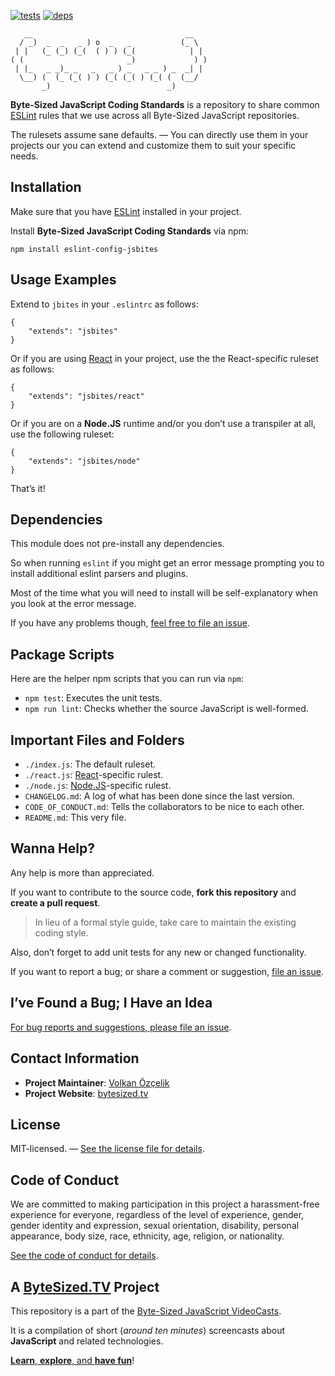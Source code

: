 [![tests][tests]][tests-url]
[![deps][deps]][deps-url]

[tests]: https://img.shields.io/travis/jsbites/coding-standards.svg
[tests-url]: https://travis-ci.org/jsbites/coding-standards
[deps]: https://david-dm.org/jsbites/coding-standards.svg
[deps-url]: https://david-dm.org/jsbites/coding-standards

```
   __                                  __
  / _)  _  _   _ ) o  _   _           (_ \
 | |   (_ (_) (_(  ( ) ) (_(            | |
( (                       _)             ) )
 | |_   _ _)_ _   _   _ ) _   _ _ ) _  _| |
  \__) (  (_ (_( ) ) (_( (_( ) (_( (  (__/
       _)                          _)
```

**Byte-Sized JavaScript Coding Standards** is a repository to share common [ESLint](http://eslint.org/) rules that we use across all Byte-Sized JavaScript repositories.

The rulesets assume sane defaults. — You can directly use them in your projects our you can extend and customize them to suit your specific needs.

## Installation

Make sure that you have [ESLint](http://eslint.org/) installed in your project.

Install **Byte-Sized JavaScript Coding Standards** via npm:

```
npm install eslint-config-jsbites
```

## Usage Examples

Extend to `jbites` in your `.eslintrc` as follows:

```text
{
    "extends": "jsbites"
}
```

Or if you are using [React](https://facebook.github.io/react/) in your project, use the the React-specific ruleset as follows:

```text
{
    "extends": "jsbites/react"
}
```

Or if you are on a **Node.JS** runtime and/or you don’t use a transpiler at all, use the following ruleset:

```text
{
    "extends": "jsbites/node"
}
```

That’s it!

## Dependencies

This module does not pre-install any dependencies.

So when running `eslint` if you might get an error message prompting you to install additional eslint parsers and plugins.

Most of the time what you will need to install will be self-explanatory when you look at the error message.

If you have any problems though, [feel free to file an issue](https://github.com/jsbites/coding-standards/issues/new).

## Package Scripts

Here are the helper npm scripts that you can run via `npm`:

* `npm test`: Executes the unit tests.
* `npm run lint`: Checks whether the source JavaScript is well-formed.

## Important Files and Folders

* `./index.js`: The default ruleset.
* `./react.js`: [React](https://facebook.github.io/react/)-specific rulest.
* `./node.js`: [Node.JS](https://nodejs.org/)-specific rulest.
* `CHANGELOG.md`: A log of what has been done since the last version.
* `CODE_OF_CONDUCT.md`: Tells the collaborators to be nice to each other.
* `README.md`: This very file.

## Wanna Help?

Any help is more than appreciated.

If you want to contribute to the source code, **fork this repository** and **create a pull request**.

> In lieu of a formal style guide, take care to maintain the existing coding style.

Also, don’t forget to add unit tests for any new or changed functionality.

If you want to report a bug; or share a comment or suggestion, [file an issue](https://github.com/jsbites/coding-standards/issues/new).

## I’ve Found a Bug; I Have an Idea

[For bug reports and suggestions, please file an issue](https://github.com/jsbites/coding-standards/issues/new).

## Contact Information

* **Project Maintainer**: [Volkan Özçelik](https://volkan.io/)
* **Project Website**: [bytesized.tv](https://bytesized.tv/)

## License

MIT-licensed. — [See the license file for details](LICENSE.md).

## Code of Conduct

We are committed to making participation in this project a harassment-free experience for everyone, regardless of the level of experience, gender, gender identity and expression, sexual orientation, disability, personal appearance, body size, race, ethnicity, age, religion, or nationality.

[See the code of conduct for details](CODE_OF_CONDUCT.md).

## A [ByteSized.TV][vidcast] Project

This repository is a part of the [Byte-Sized JavaScript VideoCasts][vidcast].

It is a compilation of short (*around ten minutes*) screencasts about **JavaScript** and related technologies.

[**Learn**, **explore**, and **have fun**][vidcast]!

[vidcast]: https://bytesized.tv/ "ByteSized.TV"

